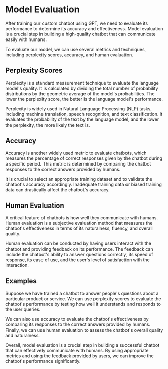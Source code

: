 # Model Evaluation

After training our custom chatbot using GPT, we need to evaluate its performance to determine its accuracy and effectiveness. Model evaluation is a crucial step in building a high-quality chatbot that can communicate easily with humans.

To evaluate our model, we can use several metrics and techniques, including perplexity scores, accuracy, and human evaluation.

## Perplexity Scores

Perplexity is a standard measurement technique to evaluate the language model's quality. It is calculated by dividing the total number of probability distributions by the geometric average of the model's probabilities. The lower the perplexity score, the better is the language model's performance.

Perplexity is widely used in Natural Language Processing (NLP) tasks, including machine translation, speech recognition, and text classification. It evaluates the probability of the text by the language model, and the lower the perplexity, the more likely the text is.

## Accuracy

Accuracy is another widely used metric to evaluate chatbots, which measures the percentage of correct responses given by the chatbot during a specific period. This metric is determined by comparing the chatbot responses to the correct answers provided by humans.

It is crucial to select an appropriate training dataset and to validate the chatbot's accuracy accordingly. Inadequate training data or biased training data can drastically affect the chatbot's accuracy.

## Human Evaluation

A critical feature of chatbots is how well they communicate with humans. Human evaluation is a subjective evaluation method that measures the chatbot's effectiveness in terms of its naturalness, fluency, and overall quality.

Human evaluation can be conducted by having users interact with the chatbot and providing feedback on its performance. The feedback can include the chatbot's ability to answer questions correctly, its speed of response, its ease of use, and the user's level of satisfaction with the interaction.

## Examples

Suppose we have trained a chatbot to answer people's questions about a particular product or service. We can use perplexity scores to evaluate the chatbot's performance by testing how well it understands and responds to the user queries.

We can also use accuracy to evaluate the chatbot's effectiveness by comparing its responses to the correct answers provided by humans. Finally, we can use human evaluation to assess the chatbot's overall quality and naturalness.

Overall, model evaluation is a crucial step in building a successful chatbot that can effectively communicate with humans. By using appropriate metrics and using the feedback provided by users, we can improve the chatbot's performance significantly.
